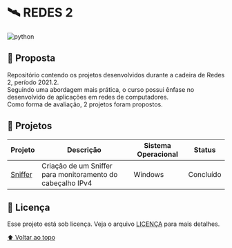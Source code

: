 # 🛰️ REDES 2
![python](https://img.shields.io/badge/Python-14354C?style=for-the-badge&logo=python&logoColor=white)

## 🎯 Proposta

Repositório contendo os projetos desenvolvidos durante a cadeira de Redes 2, período 2021.2. </br>
Seguindo uma abordagem mais prática, o curso possui ênfase no desenvolvido de aplicações em redes de computadores. </br>
Como forma de avaliação, 2 projetos foram propostos.

## 🚀 Projetos

Projeto | Descrição | Sistema Operacional | Status
|---|---|--- |---
[Sniffer](projetos/sniffer) | Criação de um Sniffer para monitoramento do cabeçalho IPv4 | Windows | Concluído

## 📝 Licença

Esse projeto está sob licença. Veja o arquivo [LICENÇA](LICENSE) para mais detalhes.

[⬆ Voltar ao topo](#%EF%B8%8F-redes-2)
